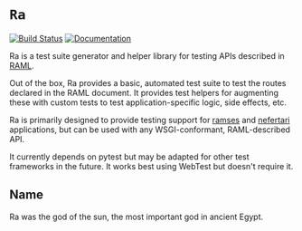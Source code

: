 # `Ra`
[![Build Status](https://travis-ci.org/ramses-tech/ra.svg?branch=master)](https://travis-ci.org/ramses-tech/ra)
[![Documentation](https://readthedocs.org/projects/ra/badge/?version=stable)](http://ra.readthedocs.org)

Ra is a test suite generator and helper library for testing APIs described
in [RAML](http://raml.org/).

Out of the box, Ra provides a basic, automated test suite to test the routes
declared in the RAML document. It provides test helpers for augmenting these
with custom tests to test application-specific logic, side effects, etc.

Ra is primarily designed to provide testing support for
[ramses](http://github.com/ramses-tech/ramses) and
[nefertari](http://github.com/ramses-tech/nefertari) applications, but can
be used with any WSGI-conformant, RAML-described API.

It currently depends on pytest but may be adapted for other test frameworks
in the future. It works best using WebTest but doesn't require it.

## Name

Ra was the god of the sun, the most important god in ancient Egypt.
